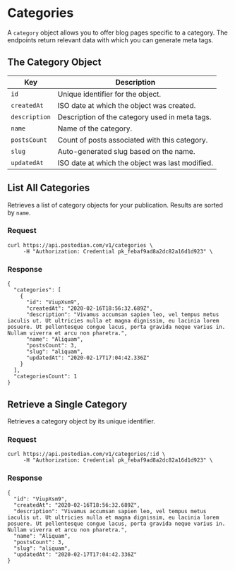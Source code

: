 # Categories

A `category` object allows you to offer blog pages specific to a category. The endpoints return relevant data with which you can generate meta tags.

## The Category Object

| Key | Description |
| --- | --- |
| `id` | Unique identifier for the object. |
| `createdAt` | ISO date at which the object was created. |
| `description` | Description of the category used in meta tags. |
| `name` | Name of the category. |
| `postsCount` | Count of posts associated with this category. |
| `slug` | Auto-generated slug based on the name. |
| `updatedAt` | ISO date at which the object was last modified. |

## List All Categories

Retrieves a list of category objects for your publication. Results are sorted by `name`.

### Request

```
curl https://api.postodian.com/v1/categories \
     -H "Authorization: Credential pk_febaf9ad8a2dc82a16d1d923" \
```

### Response

```
{
  "categories": [
    {
      "id": "ViupXsm9",
      "createdAt": "2020-02-16T18:56:32.689Z",
      "description": "Vivamus accumsan sapien leo, vel tempus metus iaculis ut. Ut ultricies nulla et magna dignissim, eu lacinia lorem posuere. Ut pellentesque congue lacus, porta gravida neque varius in. Nullam viverra et arcu non pharetra.",
      "name": "Aliquam",
      "postsCount": 3,
      "slug": "aliquam",
      "updatedAt": "2020-02-17T17:04:42.336Z"
    }
  ],
  "categoriesCount": 1
}
```

## Retrieve a Single Category

Retrieves a category object by its unique identifier.

### Request

```
curl https://api.postodian.com/v1/categories/:id \
     -H "Authorization: Credential pk_febaf9ad8a2dc82a16d1d923" \
```

### Response

```
{
  "id": "ViupXsm9",
  "createdAt": "2020-02-16T18:56:32.689Z",
  "description": "Vivamus accumsan sapien leo, vel tempus metus iaculis ut. Ut ultricies nulla et magna dignissim, eu lacinia lorem posuere. Ut pellentesque congue lacus, porta gravida neque varius in. Nullam viverra et arcu non pharetra.",
  "name": "Aliquam",
  "postsCount": 3,
  "slug": "aliquam",
  "updatedAt": "2020-02-17T17:04:42.336Z"
}
```
